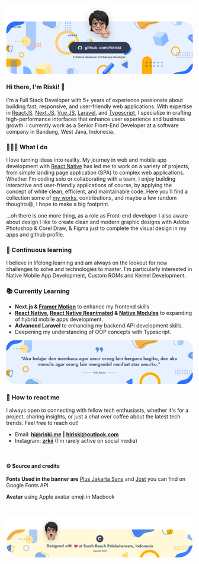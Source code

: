 <!-- header banner -->
<p align="center">
  <picture>
    <source media="(prefers-color-scheme: dark)" srcset="./banners/banner-header-dark.png">
    <img alt="hiriski github banner header" src="./banners/banner-header-light.png" />
  </picture>
</p>

### Hi there, I'm Riski! 👋

I'm a Full Stack Developer with 5+ years of experience passionate about building fast, responsive, and user-friendly web applications. With expertise in [ReactJS](https://react.dev/), [Next.JS](https://nextjs.org/), [Vue.JS](https://vuejs.org/), [Laravel](https://laravel.com/), and [Typescript](https://www.typescriptlang.org/), I specialize in crafting high-performance interfaces that enhance user experience and business growth. I currently work as a Senior Front-End Developer at a software company in Bandung, West Java, Indonesia.

### 👨🏻‍💻 What i do

I love turning ideas into reality. My journey in web and mobile app development with [React Native](https://reactnative.dev/) has led me to work on a variety of projects, from simple landing page application (SPA) to complex web applications. Whether I'm coding solo or collaborating with a team, I enjoy building interactive and user-friendly applications of course, by applying the concept of white clean, efficient, and maintainable code. Here you'll find a collection some of [my works](https://github.com/hiriski?tab=repositories), contributions, and maybe a few random thoughts😄, I hope to make a big footprint.

...oh there is one more thing, as a role as Front-end developer I also aware about design I like to create clean and modern graphic designs with Adobe Photoshop & Corel Draw, & Figma just to complete the visual design in my apps and github profile.

### 💪 Continuous learning

I believe in lifelong learning and am always on the lookout for new challenges to solve and technologies to master. I'm particularly interested in Native Mobile App Development, Custom ROMs and Kernel Development.

### 📚 Currently Learning

- **Next.js & [Framer Motion](https://motion.dev/)** to enhance my frontend skills
- **[React Native](https://reactnative.dev/), [React Native Reanimated](https://docs.swmansion.com/react-native-reanimated/) & [Native Modules](https://reactnative.dev/docs/turbo-native-modules-introduction)** to expanding of hybrid mobile apps development.
- **Advanced Laravel** to enhancing my backend API development skills.
- Deepening my understanding of OOP concepts with Typescript.

<p align="center">
  <picture>
    <source media="(prefers-color-scheme: dark)" srcset="./banners/banner-quotes-dark.png">
    <img alt="github hiriski banner quotes" src="./banners/banner-quotes-light.png">
  </picture>
</p>

### 👋 How to react me

I always open to connecting with fellow tech enthusiasts, whether it's for a project, sharing insights, or just a chat over coffee about the latest tech trends. Feel free to reach out!

- Email: **[hi@riski.me](mailto:hi@riski.me)** **|** **[hiriski@outlook.com](mailto:hiriski@outlook.com)**
- Instagram: **[zrkii](https://www.instagram.com/zrkii/)** (I'm rarely active on social media)

<br />

#### © Source and credits

**Fonts Used in the banner are** [Plus Jakarta Sans](https://fonts.google.com/specimen/Plus+Jakarta+Sans) and [Jost](https://fonts.google.com/specimen/Jost) you can find on Google Fonts API

**Avatar** using Apple avatar emoji in Macbook

<br />

<p align="center">
  <picture>
    <source media="(prefers-color-scheme: dark)" srcset="./banners/banner-copyright-dark(2025).png">
    <img alt="hiriski github banner copyright" src="./banners/banner-copyright-light(2025).png" />
  </picture>
</p>
